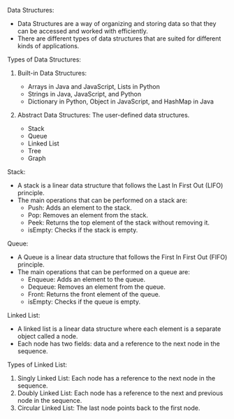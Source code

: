Data Structures:

- Data Structures are a way of organizing and storing data so that they can be accessed and worked with efficiently.
- There are different types of data structures that are suited for different kinds of applications.

Types of Data Structures:

1. Built-in Data Structures:

   - Arrays in Java and JavaScript, Lists in Python
   - Strings in Java, JavaScript, and Python
   - Dictionary in Python, Object in JavaScript, and HashMap in Java

2. Abstract Data Structures: The user-defined data structures.

   - Stack
   - Queue
   - Linked List
   - Tree
   - Graph

Stack:

- A stack is a linear data structure that follows the Last In First Out (LIFO) principle.
- The main operations that can be performed on a stack are:
  - Push: Adds an element to the stack.
  - Pop: Removes an element from the stack.
  - Peek: Returns the top element of the stack without removing it.
  - isEmpty: Checks if the stack is empty.

Queue:

- A Queue is a linear data structure that follows the First In First Out (FIFO) principle.
- The main operations that can be performed on a queue are:
  - Enqueue: Adds an element to the queue.
  - Dequeue: Removes an element from the queue.
  - Front: Returns the front element of the queue.
  - isEmpty: Checks if the queue is empty.

Linked List:

- A linked list is a linear data structure where each element is a separate object called a node.
- Each node has two fields: data and a reference to the next node in the sequence.

Types of Linked List:

1. Singly Linked List: Each node has a reference to the next node in the sequence.
2. Doubly Linked List: Each node has a reference to the next and previous node in the sequence.
3. Circular Linked List: The last node points back to the first node.
